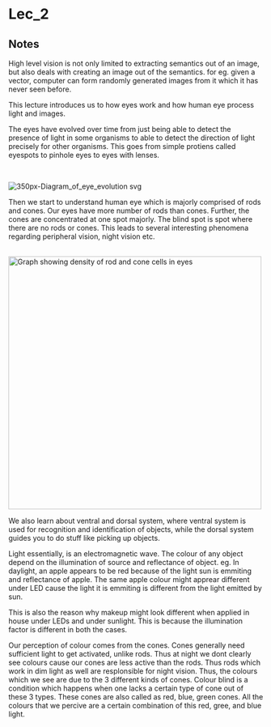 # Lec_2

## Notes 

High level vision is not only limited to extracting semantics out of an image, but also deals with creating an image out of the semantics.
for eg. given a vector, computer can form randomly generated images from it which it has never seen before.

This lecture introduces us to how eyes work and how human eye process light and images.

<p>The eyes have evolved over time from just being able to detect the presence of light in some organisms to able to detect the direction of light precisely for other organisms. This goes from simple protiens called eyespots to pinhole eyes to eyes with lenses.</p>
<br>

![350px-Diagram_of_eye_evolution svg](https://user-images.githubusercontent.com/103832825/204090562-00b379d1-9a9a-4235-98c2-25d496a645f8.png)

<p>Then we start to understand human eye which is majorly comprised of rods and cones. Our eyes have more number of rods than cones. Further, the cones are concentrated at one spot majorly. The blind spot is spot where there are no rods or cones. This leads to several interesting phenomena regarding peripheral vision, night vision etc.</p>
<br>
<img src = "https://www.webexhibits.org/colorart/i/distribution-of-cones-475.gif" alt = "Graph showing density of rod and cone cells in eyes" height = "500" width = "500">

We also learn about ventral and dorsal system, where ventral system is used for recognition and identification of objects, while the dorsal system guides you to do stuff like picking up objects.

Light essentially, is an electromagnetic wave. The colour of any object depend on the illumination of source and reflectance of object. eg. In daylight, an apple appears to be red because of the light sun is emmiting and reflectance of apple. The same apple colour might apprear different under LED cause the light it is emmiting is different from the light emitted by sun.

This is also the reason why makeup might look different when applied in house under LEDs and under sunlight. This is because the illumination factor is different in both the cases.

Our perception of colour comes from the cones. Cones generally need sufficient light to get activated, unlike rods. Thus at night we dont clearly see colours cause our cones are less active than the rods. Thus rods which work in dim light as well are resplonsible for night vision. Thus, the colours which we see are due to the 3 different kinds of cones. Colour blind is a condition which happens when one lacks a certain type of cone out of these 3 types. These cones are also called as red, blue, green cones. All the colours that we percive are a certain combination of this red, gree, and blue light.


